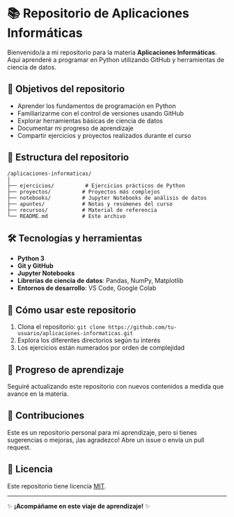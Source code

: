 # 📚 Repositorio de Aplicaciones Informáticas

Bienvenido/a a mi repositorio para la materia **Aplicaciones Informáticas**. Aquí aprenderé a programar en Python utilizando GitHub y herramientas de ciencia de datos.

## 🎯 Objetivos del repositorio

- Aprender los fundamentos de programación en Python
- Familiarizarme con el control de versiones usando GitHub
- Explorar herramientas básicas de ciencia de datos
- Documentar mi progreso de aprendizaje
- Compartir ejercicios y proyectos realizados durante el curso

## 📂 Estructura del repositorio

```
/aplicaciones-informaticas/
│
├── ejercicios/          # Ejercicios prácticos de Python
├── proyectos/          # Proyectos más complejos
├── notebooks/          # Jupyter Notebooks de análisis de datos
├── apuntes/            # Notas y resúmenes del curso
├── recursos/           # Material de referencia
└── README.md           # Este archivo
```

## 🛠 Tecnologías y herramientas

- **Python 3**
- **Git y GitHub**
- **Jupyter Notebooks**
- **Librerías de ciencia de datos**: Pandas, NumPy, Matplotlib
- **Entornos de desarrollo**: VS Code, Google Colab

## 📖 Cómo usar este repositorio

1. Clona el repositorio: `git clone https://github.com/tu-usuario/aplicaciones-informaticas.git`
2. Explora los diferentes directorios según tu interés
3. Los ejercicios están numerados por orden de complejidad

## 📅 Progreso de aprendizaje

Seguiré actualizando este repositorio con nuevos contenidos a medida que avance en la materia.

## 🤝 Contribuciones

Este es un repositorio personal para mi aprendizaje, pero si tienes sugerencias o mejoras, ¡las agradezco! Abre un issue o envía un pull request.

## 📜 Licencia

Este repositorio tiene licencia [MIT](LICENSE).

---

✨ **¡Acompáñame en este viaje de aprendizaje!** ✨
